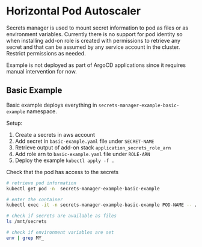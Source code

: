 # Horizontal Pod Autoscaler

Secrets manager is used to mount secret information to pod as files or as environment variables.
Currently there is no support for pod identity so when installing add-on role is created with permissions to retrieve any secret and that can be assumed by any service account in the cluster.
Restrict permissions as needed.

Example is not deployed as part of ArgoCD applications since it requires manual intervention for now.

## Basic Example

Basic example deploys everything in `secrets-manager-example-basic-example` namespace.

Setup:
1. Create a secrets in aws account
2. Add secret in `basic-example.yaml` file under `SECRET-NAME`
3. Retrieve output of add-on stack `application_secrets_role_arn`
4. Add role arn to `basic-example.yaml` file under `ROLE-ARN`
5. Deploy the example `kubectl apply -f .`

Check that the pod has access to the secrets
```bash
# retrieve pod information
kubectl get pod -n  secrets-manager-example-basic-example

# enter the container
kubectl exec -it -n secrets-manager-example-basic-example POD-NAME -- /bin/bash

# check if secrets are available as files
ls /mnt/secrets

# check if environment variables are set
env | grep MY_
```
